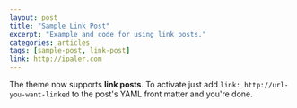 ```yaml
---
layout: post
title: "Sample Link Post"
excerpt: "Example and code for using link posts."
categories: articles
tags: [sample-post, link-post]
link: http://ipaler.com  
---
```


The theme now supports **link posts**. To activate just add `link: http://url-you-want-linked` to the post's YAML front matter and you're done.